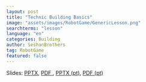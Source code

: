 ```yaml
---
layout: post
title: "Technic Building Basics"
image: "assets/images/RobotGame/GenericLesson.png"
searchterms: "lesson"
language: "en"
categories: Building
author: SeshanBrothers
tag: RobotGame
featured: false
---
```


Slides: 
<a href="/translations/en-us/RobotGame/TechnicBasics.pptx">PPTX</a>, 
<a href="/translations/en-us/RobotGame/TechnicBasics.pdf">PDF </a>,
<a href="/translations/pt-br/RobotGame/TecnicasBasicas.pptx">PPTX (pt)</a>, 
<a href="/translations/pt-br/RobotGame/TecnicasBasicas.pdf">PDF (pt)</a>
